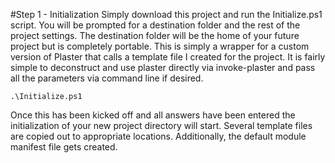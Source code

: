 #Step 1 - Initialization
Simply download this project and run the Initialize.ps1 script. You will be prompted for a destination folder and the rest of the project settings. The destination folder will be the home of your future project but is completely portable. This is simply a wrapper for a custom version of Plaster that calls a template file I created for the project. It is fairly simple to deconstruct and use plaster directly via invoke-plaster and pass all the parameters via command line if desired.

`.\Initialize.ps1`

Once this has been kicked off and all answers have been entered the initialization of your new project directory will start. Several template files are copied out to appropriate locations. Additionally, the default module manifest file gets created.